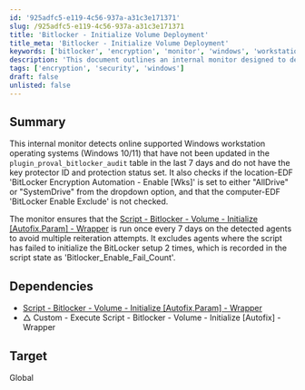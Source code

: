 ```yaml
---
id: '925adfc5-e119-4c56-937a-a31c3e171371'
slug: /925adfc5-e119-4c56-937a-a31c3e171371
title: 'Bitlocker - Initialize Volume Deployment'
title_meta: 'Bitlocker - Initialize Volume Deployment'
keywords: ['bitlocker', 'encryption', 'monitor', 'windows', 'workstation']
description: 'This document outlines an internal monitor designed to detect unsupported Windows workstation operating systems that have not been updated regarding BitLocker encryption status. It checks for specific conditions related to the key protector ID, protection status, and configuration settings, ensuring compliance and proper execution of the associated BitLocker initialization script.'
tags: ['encryption', 'security', 'windows']
draft: false
unlisted: false
---
```


## Summary

This internal monitor detects online supported Windows workstation operating systems (Windows 10/11) that have not been updated in the `plugin_proval_bitlocker_audit` table in the last 7 days and do not have the key protector ID and protection status set. It also checks if the location-EDF 'BitLocker Encryption Automation - Enable [Wks]' is set to either "AllDrive" or "SystemDrive" from the dropdown option, and that the computer-EDF 'BitLocker Enable Exclude' is not checked. 

The monitor ensures that the [Script - Bitlocker - Volume - Initialize [Autofix,Param] - Wrapper](/docs/85513764-8240-40fb-be86-7be910ea62cf) is run once every 7 days on the detected agents to avoid multiple reiteration attempts. It excludes agents where the script has failed to initialize the BitLocker setup 2 times, which is recorded in the script state as 'Bitlocker_Enable_Fail_Count'.

## Dependencies

- [Script - Bitlocker - Volume - Initialize [Autofix,Param] - Wrapper](/docs/85513764-8240-40fb-be86-7be910ea62cf)  
- △ Custom - Execute Script - Bitlocker - Volume - Initialize [Autofix] - Wrapper  

## Target

Global